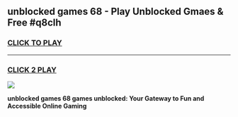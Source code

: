 
## unblocked games 68 - Play Unblocked Gmaes & Free #q8clh
<h3>
<a href="https://news.freeplayer.one?title=unblocked_games_68&ref=24F">CLICK TO PLAY</a></h3>
<hr>

<h3>
<a href="https://news.freeplayer.one?title=unblocked_games_68&ref=24F">CLICK 2 PLAY</a>
  
</h3>

<a href="https://news.freeplayer.one?title=unblocked_games_68&ref=24F/"><img src="https://clearcache.store/games.png"></a>


**unblocked games 68 games unblocked: Your Gateway to Fun and Accessible Online Gaming**
